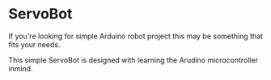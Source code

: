 # ServoBot

If you're looking for simple Arduino robot project this may be something that fits your needs. 

This simple ServoBot is designed with learning the Arudino microcontroller inmind.
